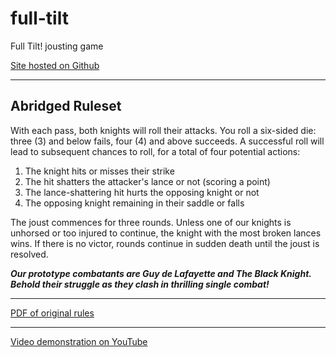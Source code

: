 # full-tilt
Full Tilt! jousting game

[Site hosted on Github](https://keith-flynn.github.io/full-tilt/)

---

## Abridged Ruleset

With each pass, both knights will roll their attacks. You roll a six-sided die: three (3) and below fails, four (4) and above succeeds. A successful roll will lead to subsequent chances to roll, for a total of four potential actions:
1) The knight hits or misses their strike
2) The hit shatters the attacker's lance or not (scoring a point)
3) The lance-shattering hit hurts the opposing knight or not
4) The opposing knight remaining in their saddle or falls

The joust commences for three rounds. Unless one of our knights is unhorsed or too injured to continue, the knight with the most broken lances wins. If there is no victor, rounds continue in sudden death until the joust is resolved.

__*Our prototype combatants are Guy de Lafayette and The Black Knight. Behold their struggle as they clash in thrilling single combat!*__

---

[PDF of original rules](http://david.guillaume.pagesperso-orange.fr/VieuxMonde/Bretonniens/Full_Tilt.pdf)

---

[Video demonstration on YouTube](https://youtu.be/R3Fmd8rYxZE?si=3nJlQC7yjIO_zlYx)